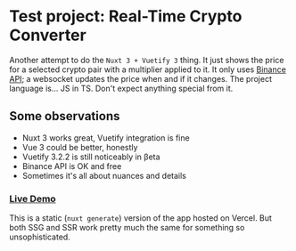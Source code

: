 # Test project: Real-Time Crypto Converter

Another attempt to do the `Nuxt 3 + Vuetify 3` thing. It just shows the price for a selected crypto pair with a multiplier applied to it. It only uses [Binance API](https://binance-docs.github.io/apidocs/spot/en/#websocket-market-streams); a websocket updates the price when and if it changes. The project language is... JS in TS. Don't expect anything special from it.

## Some observations

* Nuxt 3 works great, Vuetify integration is fine
* Vue 3 could be better, honestly
* Vuetify 3.2.2 is still noticeably in βeta
* Binance API is OK and free
* Sometimes it's all about nuances and details

### [Live Demo](https://rtcc.vercel.app/)

This is a static (`nuxt generate`) version of the app hosted on Vercel. But both SSG and SSR work pretty much the same for something so unsophisticated.
